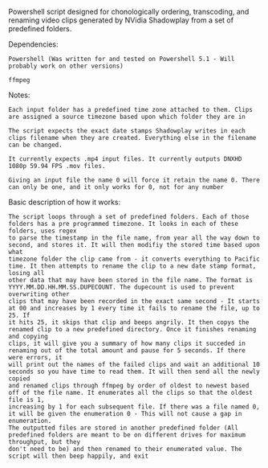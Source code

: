 Powershell script designed for chonologically ordering, transcoding, and renaming video clips generated by NVidia Shadowplay from a set of predefined folders.


Dependencies:

	Powershell (Was written for and tested on Powershell 5.1 - Will probably work on other versions)
	
	ffmpeg

Notes:

	Each input folder has a predefined time zone attached to them. Clips are assigned a source timezone based upon which folder they are in
	
	The script expects the exact date stamps Shadowplay writes in each clips filename when they are created. Everything else in the filename can be changed.
	
	It currently expects .mp4 input files. It currently outputs DNXHD 1080p 59.94 FPS .mov files.
	
	Giving an input file the name 0 will force it retain the name 0. There can only be one, and it only works for 0, not for any number
	
	
Basic description of how it works:

	The script loops through a set of predefined folders. Each of those folders has a pre programmed timezone. It looks in each of these folders, uses regex
	to parse the timestamp in the file name, from year all the way down to second, and stores it. It will then modifiy the stored time based upon what
	timezone folder the clip came from - it converts everything to Pacific time. It then attempts to rename the clip to a new date stamp format, losing all
	other data that may have been stored in the file name. The format is YYYY.MM.DD.HH.MM.SS.DUPECOUNT. The dupecount is used to prevent overwriting other
	clips that may have been recorded in the exact same second - It starts at 00 and increases by 1 every time it fails to rename the file, up to 25. If
	it hits 25, it skips that clip and beeps angrily. It then copys the renamed clip to a new predefined directory. Once it finishes renaming and copying
	clips, it will give you a summary of how many clips it succeded in renaming out of the total amount and pause for 5 seconds. If there were errors, it
	will print out the names of the failed clips and wait an additional 10 seconds so you have time to read them. It will then send all the newly copied
	and renamed clips through ffmpeg by order of oldest to newest based off of the file name. It enumerates all the clips so that the oldest file is 1,
	increasing by 1 for each subsequent file. If there was a file named 0, it will be given the enumeration 0 - This will not cause a gap in enumeration.
	The outputted files are stored in another predefined folder (All predefined folders are meant to be on different drives for maximum throughput, but they
	don't need to be) and then renamed to their enumerated value. The script will then beep happily, and exit